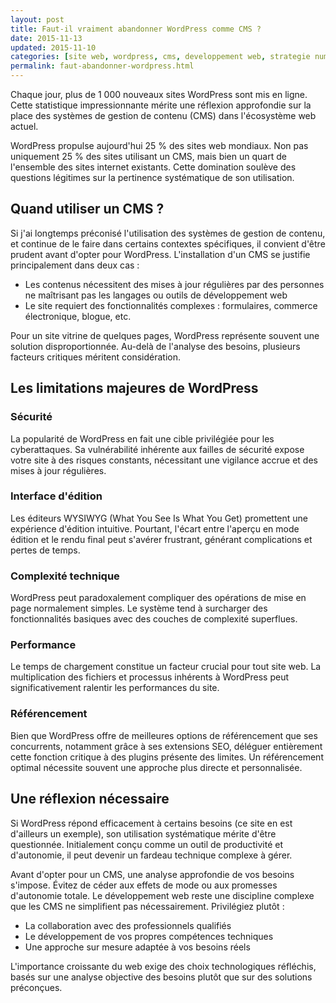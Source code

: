 ```yaml
---
layout: post
title: Faut-il vraiment abandonner WordPress comme CMS ?
date: 2015-11-13
updated: 2015-11-10
categories: [site web, wordpress, cms, developpement web, strategie numerique]
permalink: faut-abandonner-wordpress.html
---
```


Chaque jour, plus de 1 000 nouveaux sites WordPress sont mis en ligne. Cette statistique impressionnante mérite une réflexion approfondie sur la place des systèmes de gestion de contenu (CMS) dans l'écosystème web actuel.

WordPress propulse aujourd'hui 25 % des sites web mondiaux. Non pas uniquement 25 % des sites utilisant un CMS, mais bien un quart de l'ensemble des sites internet existants. Cette domination soulève des questions légitimes sur la pertinence systématique de son utilisation.

## Quand utiliser un CMS ?

Si j'ai longtemps préconisé l'utilisation des systèmes de gestion de contenu, et continue de le faire dans certains contextes spécifiques, il convient d'être prudent avant d'opter pour WordPress. L'installation d'un CMS se justifie principalement dans deux cas :

- Les contenus nécessitent des mises à jour régulières par des personnes ne maîtrisant pas les langages ou outils de développement web
- Le site requiert des fonctionnalités complexes : formulaires, commerce électronique, blogue, etc.

Pour un site vitrine de quelques pages, WordPress représente souvent une solution disproportionnée. Au-delà de l'analyse des besoins, plusieurs facteurs critiques méritent considération.

## Les limitations majeures de WordPress

### Sécurité

La popularité de WordPress en fait une cible privilégiée pour les cyberattaques. Sa vulnérabilité inhérente aux failles de sécurité expose votre site à des risques constants, nécessitant une vigilance accrue et des mises à jour régulières.

### Interface d'édition

Les éditeurs WYSIWYG (What You See Is What You Get) promettent une expérience d'édition intuitive. Pourtant, l'écart entre l'aperçu en mode édition et le rendu final peut s'avérer frustrant, générant complications et pertes de temps.

### Complexité technique

WordPress peut paradoxalement compliquer des opérations de mise en page normalement simples. Le système tend à surcharger des fonctionnalités basiques avec des couches de complexité superflues.

### Performance

Le temps de chargement constitue un facteur crucial pour tout site web. La multiplication des fichiers et processus inhérents à WordPress peut significativement ralentir les performances du site.

### Référencement

Bien que WordPress offre de meilleures options de référencement que ses concurrents, notamment grâce à ses extensions SEO, déléguer entièrement cette fonction critique à des plugins présente des limites. Un référencement optimal nécessite souvent une approche plus directe et personnalisée.

## Une réflexion nécessaire

Si WordPress répond efficacement à certains besoins (ce site en est d'ailleurs un exemple), son utilisation systématique mérite d'être questionnée. Initialement conçu comme un outil de productivité et d'autonomie, il peut devenir un fardeau technique complexe à gérer.

Avant d'opter pour un CMS, une analyse approfondie de vos besoins s'impose. Évitez de céder aux effets de mode ou aux promesses d'autonomie totale. Le développement web reste une discipline complexe que les CMS ne simplifient pas nécessairement. Privilégiez plutôt :

- La collaboration avec des professionnels qualifiés
- Le développement de vos propres compétences techniques
- Une approche sur mesure adaptée à vos besoins réels

L'importance croissante du web exige des choix technologiques réfléchis, basés sur une analyse objective des besoins plutôt que sur des solutions préconçues.
